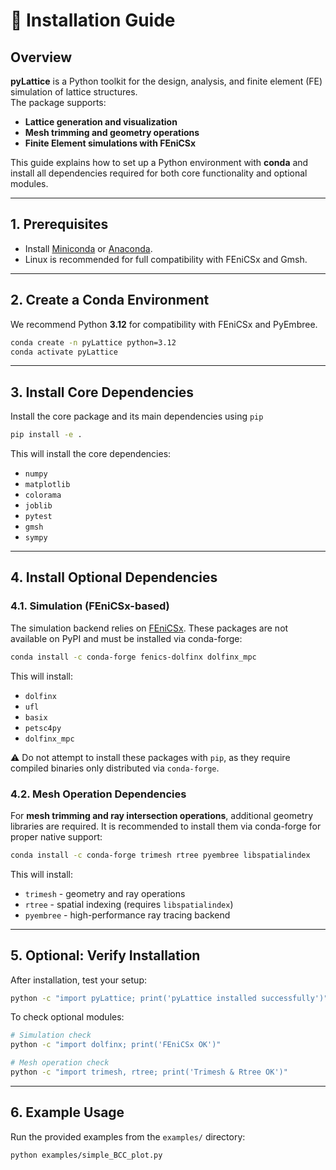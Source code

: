 # 📘 Installation Guide

## Overview
**pyLattice** is a Python toolkit for the design, analysis, and finite element (FE) simulation of lattice structures.  
The package supports:
- **Lattice generation and visualization**  
- **Mesh trimming and geometry operations**  
- **Finite Element simulations with FEniCSx**  

This guide explains how to set up a Python environment with **conda** and install all dependencies required for both core functionality and optional modules.

---

## 1. Prerequisites
- Install [Miniconda](https://docs.conda.io/en/latest/miniconda.html) or [Anaconda](https://www.anaconda.com/).  
- Linux is recommended for full compatibility with FEniCSx and Gmsh.  

---

## 2. Create a Conda Environment
We recommend Python **3.12** for compatibility with FEniCSx and PyEmbree.  

```bash
conda create -n pyLattice python=3.12
conda activate pyLattice
```

---

## 3. Install Core Dependencies
Install the core package and its main dependencies using `pip`
```bash
pip install -e .
```
This will install the core dependencies:
- `numpy`
- `matplotlib`
- `colorama`
- `joblib`
- `pytest`
- `gmsh`
- `sympy`

---

## 4. Install Optional Dependencies
### 4.1. Simulation (FEniCSx-based)
The simulation backend relies on [FEniCSx](https://fenicsproject.org/).
These packages are not available on PyPI and must be installed via conda-forge:
```bash
conda install -c conda-forge fenics-dolfinx dolfinx_mpc
```
This will install:
- `dolfinx`
- `ufl`
- `basix`
- `petsc4py`
- `dolfinx_mpc`

⚠️ Do not attempt to install these packages with `pip`, as they require compiled binaries only distributed via `conda-forge`.

### 4.2. Mesh Operation Dependencies
For **mesh trimming and ray intersection operations**, additional geometry libraries are required.
It is recommended to install them via conda-forge for proper native support:
```bash
conda install -c conda-forge trimesh rtree pyembree libspatialindex
```
This will install:
- `trimesh` - geometry and ray operations
- `rtree` - spatial indexing (requires `libspatialindex`)
- `pyembree` - high-performance ray tracing backend

---

## 5. Optional: Verify Installation
After installation, test your setup:
```bash
python -c "import pyLattice; print('pyLattice installed successfully')"
```

To check optional modules:
```bash
# Simulation check
python -c "import dolfinx; print('FEniCSx OK')"

# Mesh operation check
python -c "import trimesh, rtree; print('Trimesh & Rtree OK')"
```

---

## 6. Example Usage
Run the provided examples from the `examples/` directory:
```bash
python examples/simple_BCC_plot.py
```

